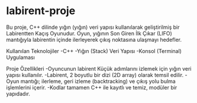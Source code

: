 # labirent-proje
Bu proje, C++ dilinde yığın (yığın) veri yapısı kullanılarak geliştirilmiş bir Labirentten Kaçış Oyunudur. Oyun, yığının Son Giren İlk Çıkar (LIFO) mantığıyla labirentin içinde ilerleyerek çıkış noktasına ulaşmayı hedefler.

Kullanılan Teknolojiler -C++ -Yığın (Stack) Veri Yapısı -Konsol (Terminal) Uygulaması

Proje Özellikleri -Oyuncunun labirent Küçük adımlarını izlemek için yığın veri yapısı kullanılır. -Labirent, 2 boyutlu bir dizi (2D array) olarak temsil edilir. -Oyun mantığı; ilerleme, geri izleme (backtracking) ve çıkış yolu bulma işlemlerini içerir. -Kodlar tamamen C++ ile kayıtlı ve temiz, modüler bir yapıdadır.
